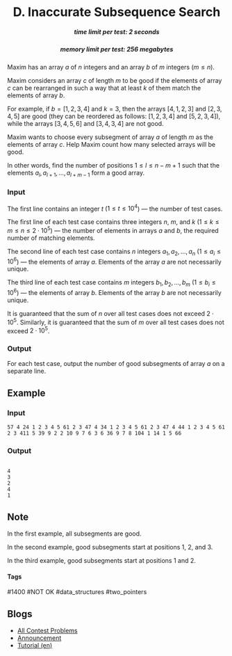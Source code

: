 <h1 style='text-align: center;'> D. Inaccurate Subsequence Search</h1>

<h5 style='text-align: center;'>time limit per test: 2 seconds</h5>
<h5 style='text-align: center;'>memory limit per test: 256 megabytes</h5>

Maxim has an array $a$ of $n$ integers and an array $b$ of $m$ integers ($m \le n$).

Maxim considers an array $c$ of length $m$ to be good if the elements of array $c$ can be rearranged in such a way that at least $k$ of them match the elements of array $b$. 

For example, if $b = [1, 2, 3, 4]$ and $k = 3$, then the arrays $[4, 1, 2, 3]$ and $[2, 3, 4, 5]$ are good (they can be reordered as follows: $[1, 2, 3, 4]$ and $[5, 2, 3, 4]$), while the arrays $[3, 4, 5, 6]$ and $[3, 4, 3, 4]$ are not good.

Maxim wants to choose every subsegment of array $a$ of length $m$ as the elements of array $c$. Help Maxim count how many selected arrays will be good.

In other words, find the number of positions $1 \le l \le n - m + 1$ such that the elements $a_l, a_{l+1}, \dots, a_{l + m - 1}$ form a good array.

### Input

The first line contains an integer $t$ ($1 \le t \le 10^4$) — the number of test cases.

The first line of each test case contains three integers $n$, $m$, and $k$ ($1 \le k \le m \le n \le 2 \cdot 10^5$) — the number of elements in arrays $a$ and $b$, the required number of matching elements.

The second line of each test case contains $n$ integers $a_1, a_2, \dots, a_n$ ($1 \le a_i \le 10^6$) — the elements of array $a$. Elements of the array $a$ are not necessarily unique.

The third line of each test case contains $m$ integers $b_1, b_2, \dots, b_m$ ($1 \le b_i \le 10^6$) — the elements of array $b$. Elements of the array $b$ are not necessarily unique.

It is guaranteed that the sum of $n$ over all test cases does not exceed $2 \cdot 10^5$. Similarly, it is guaranteed that the sum of $m$ over all test cases does not exceed $2 \cdot 10^5$.

### Output

For each test case, output the number of good subsegments of array $a$ on a separate line.

## Example

### Input


```text
57 4 24 1 2 3 4 5 61 2 3 47 4 34 1 2 3 4 5 61 2 3 47 4 44 1 2 3 4 5 61 2 3 411 5 39 9 2 2 10 9 7 6 3 6 36 9 7 8 104 1 14 1 5 66
```
### Output

```text

4
3
2
4
1

```
## Note

In the first example, all subsegments are good.

In the second example, good subsegments start at positions $1$, $2$, and $3$.

In the third example, good subsegments start at positions $1$ and $2$.



#### Tags 

#1400 #NOT OK #data_structures #two_pointers 

## Blogs
- [All Contest Problems](../Codeforces_Round_938_(Div._3).md)
- [Announcement](../blogs/Announcement.md)
- [Tutorial (en)](../blogs/Tutorial_(en).md)
